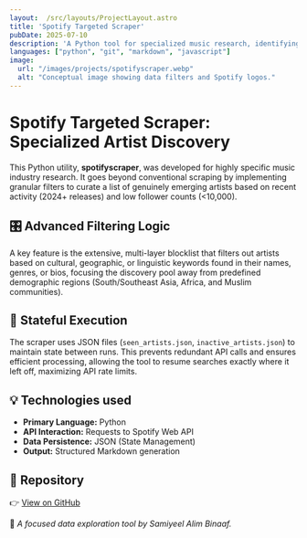 ```yaml
---
layout:  /src/layouts/ProjectLayout.astro
title: 'Spotify Targeted Scraper'
pubDate: 2025-07-10
description: 'A Python tool for specialized music research, identifying emerging artists globally while rigorously filtering specific demographics (South/Southeast Asian, African, and Muslim communities).'
languages: ["python", "git", "markdown", "javascript"]
image:
  url: "/images/projects/spotifyscraper.webp"
  alt: "Conceptual image showing data filters and Spotify logos."
--- 
```


# Spotify Targeted Scraper: Specialized Artist Discovery

This Python utility, **spotifyscraper**, was developed for highly specific music industry research. It goes beyond conventional scraping by implementing granular filters to curate a list of genuinely emerging artists based on recent activity (2024+ releases) and low follower counts (<10,000).

## 🎛️ Advanced Filtering Logic
A key feature is the extensive, multi-layer blocklist that filters out artists based on cultural, geographic, or linguistic keywords found in their names, genres, or bios, focusing the discovery pool away from predefined demographic regions (South/Southeast Asia, Africa, and Muslim communities).

## 💾 Stateful Execution
The scraper uses JSON files (`seen_artists.json`, `inactive_artists.json`) to maintain state between runs. This prevents redundant API calls and ensures efficient processing, allowing the tool to resume searches exactly where it left off, maximizing API rate limits.

## 💡 Technologies used

- **Primary Language:** Python
- **API Interaction:** Requests to Spotify Web API
- **Data Persistence:** JSON (State Management)
- **Output:** Structured Markdown generation

## 🔗 Repository
👉 [View on GitHub](https://github.com/Pronaaf2k/spotifyscraper) 

🚀 *A focused data exploration tool by Samiyeel Alim Binaaf.*